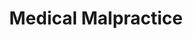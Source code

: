 ---
title: Medical Malpractice
icon: hospital
description: >
  When healthcare providers break your trust, the impact goes far beyond physical injuries. We stand up to powerful medical institutions to help restore not just your health, but your dignity and peace of mind. You deserve someone who'll fight to make it right.
---